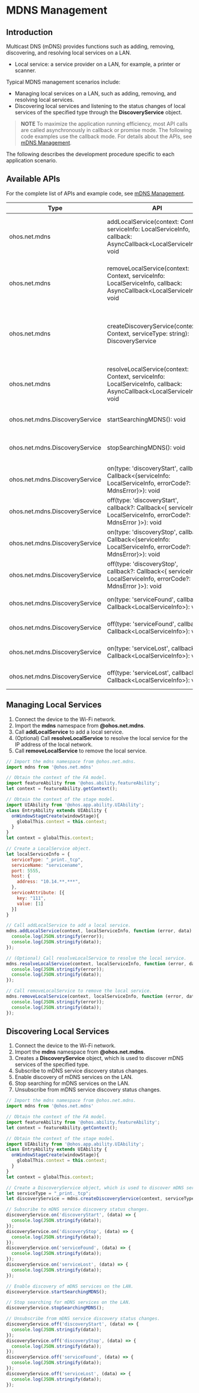 # MDNS Management

## Introduction

Multicast DNS (mDNS) provides functions such as adding, removing, discovering, and resolving local services on a LAN.
- Local service: a service provider on a LAN, for example, a printer or scanner.

Typical MDNS management scenarios include:

- Managing local services on a LAN, such as adding, removing, and resolving local services.
- Discovering local services and listening to the status changes of local services of the specified type through the **DiscoveryService** object.

> **NOTE**
> To maximize the application running efficiency, most API calls are called asynchronously in callback or promise mode. The following code examples use the callback mode. For details about the APIs, see [mDNS Management](../reference/apis/js-apis-net-mdns.md).

The following describes the development procedure specific to each application scenario.

## Available APIs

For the complete list of APIs and example code, see [mDNS Management](../reference/apis/js-apis-net-mdns.md).

| Type| API| Description|
| ---- | ---- | ---- |
| ohos.net.mdns | addLocalService(context: Context, serviceInfo: LocalServiceInfo, callback: AsyncCallback\<LocalServiceInfo>): void | Adds an mDNS service. This API uses an asynchronous callback to return the result.|
| ohos.net.mdns | removeLocalService(context: Context, serviceInfo: LocalServiceInfo, callback: AsyncCallback\<LocalServiceInfo>): void | Removes an mDNS service. This API uses an asynchronous callback to return the result.|
| ohos.net.mdns | createDiscoveryService(context: Context, serviceType: string): DiscoveryService | Creates a **DiscoveryService** object, which is used to discover mDNS services of the specified type.|
| ohos.net.mdns | resolveLocalService(context: Context, serviceInfo: LocalServiceInfo, callback: AsyncCallback\<LocalServiceInfo>): void | Resolves an mDNS service. This API uses an asynchronous callback to return the result.|
| ohos.net.mdns.DiscoveryService | startSearchingMDNS(): void | Searches for mDNS services on the LAN.|
| ohos.net.mdns.DiscoveryService | stopSearchingMDNS(): void | Stops searching for mDNS services on the LAN.|
| ohos.net.mdns.DiscoveryService | on(type: 'discoveryStart', callback: Callback<{serviceInfo: LocalServiceInfo, errorCode?: MdnsError}>): void | Enables listening for **discoveryStart** events.|
| ohos.net.mdns.DiscoveryService | off(type: 'discoveryStart', callback?: Callback<{ serviceInfo: LocalServiceInfo, errorCode?: MdnsError }>): void | Disables listening for **discoveryStart** events.|
| ohos.net.mdns.DiscoveryService | on(type: 'discoveryStop', callback: Callback<{serviceInfo: LocalServiceInfo, errorCode?: MdnsError}>): void | Enables listening for **discoveryStop** events.|
| ohos.net.mdns.DiscoveryService | off(type: 'discoveryStop', callback?: Callback<{ serviceInfo: LocalServiceInfo, errorCode?: MdnsError }>): void | Disables listening for **discoveryStop** events.|
| ohos.net.mdns.DiscoveryService | on(type: 'serviceFound', callback: Callback\<LocalServiceInfo>): void | Enables listening for **serviceFound** events.|
| ohos.net.mdns.DiscoveryService | off(type: 'serviceFound', callback?: Callback\<LocalServiceInfo>): void | Disables listening for **serviceFound** events.|
| ohos.net.mdns.DiscoveryService | on(type: 'serviceLost', callback: Callback\<LocalServiceInfo>): void | Enables listening for **serviceLost** events.|
| ohos.net.mdns.DiscoveryService | off(type: 'serviceLost', callback?: Callback\<LocalServiceInfo>): void | Disables listening for **serviceLost** events.|

## Managing Local Services

1. Connect the device to the Wi-Fi network.
2. Import the **mdns** namespace from **@ohos.net.mdns**.
3. Call **addLocalService** to add a local service.
4. (Optional) Call **resolveLocalService** to resolve the local service for the IP address of the local network.
5. Call **removeLocalService** to remove the local service.

```js
// Import the mdns namespace from @ohos.net.mdns.
import mdns from '@ohos.net.mdns'

// Obtain the context of the FA model.
import featureAbility from '@ohos.ability.featureAbility';
let context = featureAbility.getContext();

// Obtain the context of the stage model.
import UIAbility from '@ohos.app.ability.UIAbility';
class EntryAbility extends UIAbility {
  onWindowStageCreate(windowStage){
    globalThis.context = this.context;
  }
}
let context = globalThis.context;

// Create a LocalService object.
let localServiceInfo = {
  serviceType: "_print._tcp",
  serviceName: "servicename",
  port: 5555,
  host: {
    address: "10.14.**.***",
  },
  serviceAttribute: [{
    key: "111",
    value: [1]
  }]
}

// Call addLocalService to add a local service.
mdns.addLocalService(context, localServiceInfo, function (error, data) {
  console.log(JSON.stringify(error));
  console.log(JSON.stringify(data));
});

// (Optional) Call resolveLocalService to resolve the local service.
mdns.resolveLocalService(context, localServiceInfo, function (error, data) {
  console.log(JSON.stringify(error));
  console.log(JSON.stringify(data));
});

// Call removeLocalService to remove the local service.
mdns.removeLocalService(context, localServiceInfo, function (error, data) {
  console.log(JSON.stringify(error));
  console.log(JSON.stringify(data));
});
```

## Discovering Local Services

1. Connect the device to the Wi-Fi network.
2. Import the **mdns** namespace from **@ohos.net.mdns**.
3. Creates a **DiscoveryService** object, which is used to discover mDNS services of the specified type.
4. Subscribe to mDNS service discovery status changes.
5. Enable discovery of mDNS services on the LAN.
6. Stop searching for mDNS services on the LAN.
7. Unsubscribe from mDNS service discovery status changes.

```js
// Import the mdns namespace from @ohos.net.mdns.
import mdns from '@ohos.net.mdns'

// Obtain the context of the FA model.
import featureAbility from '@ohos.ability.featureAbility';
let context = featureAbility.getContext();

// Obtain the context of the stage model.
import UIAbility from '@ohos.app.ability.UIAbility';
class EntryAbility extends UIAbility {
  onWindowStageCreate(windowStage){
    globalThis.context = this.context;
  }
}
let context = globalThis.context;

// Create a DiscoveryService object, which is used to discover mDNS services of the specified type.
let serviceType = "_print._tcp";
let discoveryService = mdns.createDiscoveryService(context, serviceType);

// Subscribe to mDNS service discovery status changes.
discoveryService.on('discoveryStart', (data) => {
  console.log(JSON.stringify(data));
});
discoveryService.on('discoveryStop', (data) => {
  console.log(JSON.stringify(data));
});
discoveryService.on('serviceFound', (data) => {
  console.log(JSON.stringify(data));
});
discoveryService.on('serviceLost', (data) => {
  console.log(JSON.stringify(data));
});

// Enable discovery of mDNS services on the LAN.
discoveryService.startSearchingMDNS();

// Stop searching for mDNS services on the LAN.
discoveryService.stopSearchingMDNS();

// Unsubscribe from mDNS service discovery status changes.
discoveryService.off('discoveryStart', (data) => {
  console.log(JSON.stringify(data));
});
discoveryService.off('discoveryStop', (data) => {
  console.log(JSON.stringify(data));
});
discoveryService.off('serviceFound', (data) => {
  console.log(JSON.stringify(data));
});
discoveryService.off('serviceLost', (data) => {
  console.log(JSON.stringify(data));
});
```
